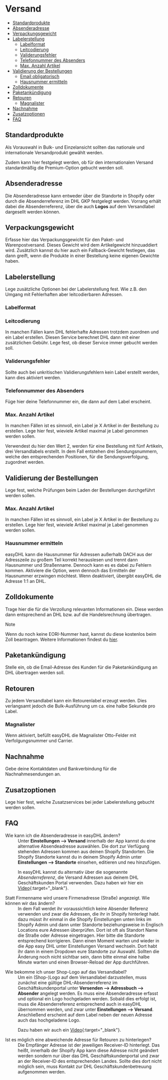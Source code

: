 # Versand

-   [Standardprodukte](#products)
-   [Absenderadresse](#address)
-   [Verpackungsgewicht](#weight)
-   [Labelerstellung](#label)
    -   [Labelformat](#format)
    -   [Leitcodierung](#coding)
    -   [Validerungsfehler](#dhl-validation)
    -   [Telefonnummer des Absenders](#phone)
    -   [Max. Anzahl Artikel](#max-labels)
-   [Validierung der Bestellungen](#app-validation)
    -   [Email obligatorisch](#email)
    -   [Hausnummer ermitteln](#housenumber)
-   [Zolldokumente](#customs)
-   [Paketankündigung](#notification)
-   [Retouren](#retoures)
    -   [Magnalister](#magnalister)
-   [Nachnahme](#cod)
-   [Zusatzoptionen](#options)
-   [FAQ](#faq)

<a name="products"></a>

## Standardprodukte

Als Vorauswahl in Bulk- und Einzelansicht sollten das nationale und internationale Versandprodukt gewählt werden.

Zudem kann hier festgelegt werden, ob für den internationalen Versand standardmäßig die Premium-Option gebucht werden soll.

<a name="address"></a>

## Absenderadresse

Die Absenderadresse kann entweder über die Standorte in Shopify oder durch die Absenderreferenz im DHL GKP festgelegt werden. Vorrang erhält dabei die Absenderreferenz, über die auch **Logos** auf dem Versandlabel dargesellt werden können.

<a name="weight"></a>

## Verpackungsgewicht

Erfasse hier das Verpackungsgewicht für den Paket- und Warenpostversand. Dieses Gewicht wird dem Artikelgewicht hinzuaddiert wird. Zusätzlich kannst du hier auch ein Fallback-Gewicht festlegen, das dann greift, wenn die Produkte in einer Bestellung keine eigenen Gewichte haben.

<a name="label"></a>

## Labelerstellung

Lege zusätzliche Optionen bei der Labelerstellung fest. Wie z.B. den Umgang mit Fehlerhaften aber leitcodierbaren Adressen.

<a name="format"></a>

### Labelformat

<a name="coding"></a>

### Leitcodierung

In manchen Fällen kann DHL fehlerhafte Adressen trotzdem zuordnen und ein Label erstellen. Diesen Service berechnet DHL dann mit einer zusätzlichen Gebühr. Lege fest, ob dieser Service immer gebucht werden soll.

<a name="dhl-validation"></a>

### Validerungsfehler

Sollte auch bei unkritischen Validierungsfehlern kein Label erstellt werden, kann dies aktiviert werden.

<a name="phone"></a>

### Telefonnummer des Absenders

Füge hier deine Telefonnummer ein, die dann auf dem Label erscheint.

<a name="max-labels"></a>

### Max. Anzahl Artikel

In manchen Fällen ist es sinnvoll, ein Label je X Artikel in der Bestellung zu erstellen. Lege hier fest, wieviele Artikel maximal je Label genommen werden sollen.

Verwendest du hier den Wert 2, werden für eine Bestellung mit fünf Artikeln, drei Versandlabels erstellt. In dem Fall entstehen drei Sendungsnummern, welche den entsprechenden Positionen, für die Sendungsverfolgung, zugordnet werden.

<a name="app-validation"></a>

## Validierung der Bestellungen

Lege fest, welche Prüfungen beim Laden der Bestellungen durchgeführt werden sollen.

<a name="max-labels"></a>

### Max. Anzahl Artikel

In manchen Fällen ist es sinnvoll, ein Label je X Artikel in der Bestellung zu erstellen. Lege hier fest, wieviele Artikel maximal je Label genommen werden sollen.

<a name="housenumber"></a>

### Hausnummer ermitteln

easyDHL kann die Hausnummer für Adressen außerhalb DACH aus der Adresszeile zu großem Teil korrekt herauslesen und trennt dann Hausnummer und Straßenname. Dennoch kann es es dabei zu Fehlern kommen. Aktiviere die Option, wenn dennoch das Ermitteln der Hausnummer erzwingen möchtest. Wenn deaktiviert, übergibt easyDHL die Adresse 1:1 an DHL.

<a name="customs"></a>

## Zolldokumente

Trage hier die für die Verzollung relevanten Informationen ein. Diese werden dann entsprechend an DHL bzw. auf die Handelsrechnung übertragen.

> [!NOTE]  
> Wenn du noch keine EORI-Nummer hast, kannst du diese kostenlos beim Zoll beantragen. Weitere Informationen findest du [hier](https://www.zoll.de/DE/Fachthemen/Zoelle/EORI-Nummer/eori-nummer_node.html).

<a name="notification"></a>

## Paketankündigung

Stelle ein, ob die Email-Adresse des Kunden für die Paketankündigung an DHL übertragen werden soll.

<a name="retoures"></a>

## Retouren

Zu jedem Versandlabel kann ein Retourenlabel erzeugt werden. Dies verlangsamt jedoch die Bulk-Ausführung um ca. eine halbe Sekunde pro Label.

<a name="magnalister"></a>

### Magnalister

Wenn aktiviert, befüllt easyDHL die Magnalister Otto-Felder mit Verfolgungsnummer und Carrier.

<a name="cod"></a>

## Nachnahme

Gebe deine Kontaktdaten und Bankverbindung für die Nachnahmesendungen an.

<a name="options"></a>

## Zusatzoptionen

Lege hier fest, welche Zusatzservices bei jeder Labelerstellung gebucht werden sollen.

<a name="faq"></a>

## FAQ

<div class="faq-list">
<dl class="space-y-8">
<div>
<dt>Wie kann ich die Absenderadresse in easyDHL ändern?</dt>
<dd>Unter <strong>Einstellungen --> Versand</strong> innerhalb der App kannst du eine alternative Absendeadresse auswählen. Die dort zur Verfügung stehenden Adressen kommen aus deinen Shopify Standorten. Die Shopify Standorte kannst du in deinem Shopify Admin unter <strong>Einstellungen --> Standorte</strong> einsehen, editieren und neu hinzufügen.

In easyDHL kannst du alternativ über die sogenannte _Absenderreferenz_, die Versand Adressen aus deinem DHL Geschäftskunden Portal verwenden. Dazu haben wir hier ein [Video](https://www.youtube.com/watch?v=Ppcaf6PWOw0){:target="\_blank"}.</dd>

</div>

<div>
<dt>Statt Firmenname wird unsere Firmenadresse (Straße) angezeigt. Wie können wir das ändern?</dt>
<dd>In dem Fall werdet ihr voraussichtlich keine Absender Referenz verwenden und zwar die Adressen, die ihr in Shopify hinterlegt habt. dazu müsst ihr einmal in die Shopify Einstellungen unten links im Shopify Admin und dann unter Standorte beziehungsweise in Englisch Locations eure Adressen überprüfen. Dort ist oft als Standort Name die Straße oder Adresse eingetragen. Hier bitte die Standorte entsprechend korrigieren. Dann einen Moment warten und wieder in die App easy DHL unter Einstellungen Versand wechseln. Dort habt ihr dann in einem Dropdown eure Standorte zur Auswahl. Sollten die Änderung noch nicht sichtbar sein, dann bitte einmal eine halbe Minute warten und einen Browser-Reload der App durchführen.</dd>
</dl>
</div>

<div>
<dt>Wie bekomme ich unser Shop-Logo auf das Versandlabel?</dt>
<dd>Um ein (Shop-)Logo auf dem Versandlabel darzustellen, muss zunächst eine gültige DHL-Absenderreferenz im Geschäftskundenportal unter <strong>Versenden --> Adressbuch --> Absender</strong> angelegt werden. Es muss eine Absenderadresse erfasst und optional ein Logo hochgeladen werden. Sobald dies erfolgt ist, muss die Absenderreferenz entsprechend auch in easyDHL übernommen werden, und zwar unter <strong>Einstellungen --> Versand</strong>. Anschließend erscheint auf dem Label neben der neuen Adresse auch das hochgeladene Logo.

Dazu haben wir auch ein [Video](https://www.youtube.com/watch?v=Ppcaf6PWOw0){:target="\_blank"}.</dd>

</dl>
</div>

<div>
<dt>Ist es möglich eine abweichende Adresse für Retouren zu hinterlegen?</dt>
<dd>Die Empfänger Adresse ist der jeweiligen Receiver-ID hinterlegt. Das heißt, innerhalb der Shopify App kann diese Adresse nicht geändert werden sondern nur über das DHL Geschäftskundenportal und zwar an der Receiver-ID des entsprechenden Landes. Sollte dies dort nicht möglich sein, muss Kontakt zur DHL Geschäftskundenbetreuung aufgenommen werden.</dd>

</dl>
</div>
</div>
